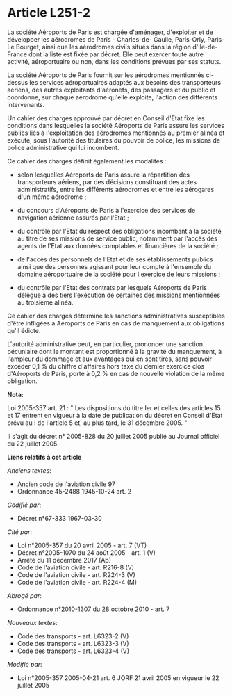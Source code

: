 # Article L251-2

La société Aéroports de Paris est chargée d'aménager, d'exploiter et de développer les aérodromes de Paris - Charles-de-
Gaulle, Paris-Orly, Paris-Le Bourget, ainsi que les aérodromes civils situés dans la région d'Ile-de-France dont la liste est
fixée par décret. Elle peut exercer toute autre activité, aéroportuaire ou non, dans les conditions prévues par ses statuts.

La société Aéroports de Paris fournit sur les aérodromes mentionnés ci-dessus les services aéroportuaires adaptés aux besoins
des transporteurs aériens, des autres exploitants d'aéronefs, des passagers et du public et coordonne, sur chaque aérodrome
qu'elle exploite, l'action des différents intervenants.

Un cahier des charges approuvé par décret en Conseil d'Etat fixe les conditions dans lesquelles la société Aéroports de Paris
assure les services publics liés à l'exploitation des aérodromes mentionnés au premier alinéa et exécute, sous l'autorité des
titulaires du pouvoir de police, les missions de police administrative qui lui incombent.

Ce cahier des charges définit également les modalités :

- selon lesquelles Aéroports de Paris assure la répartition des transporteurs aériens, par des décisions constituant des
actes administratifs, entre les différents aérodromes et entre les aérogares d'un même aérodrome ;

- du concours d'Aéroports de Paris à l'exercice des services de navigation aérienne assurés par l'Etat ;

- du contrôle par l'Etat du respect des obligations incombant à la société au titre de ses missions de service public,
notamment par l'accès des agents de l'Etat aux données comptables et financières de la société ;

- de l'accès des personnels de l'Etat et de ses établissements publics ainsi que des personnes agissant pour leur compte à
l'ensemble du domaine aéroportuaire de la société pour l'exercice de leurs missions ;

- du contrôle par l'Etat des contrats par lesquels Aéroports de Paris délègue à des tiers l'exécution de certaines des
missions mentionnées au troisième alinéa.

Ce cahier des charges détermine les sanctions administratives susceptibles d'être infligées à Aéroports de Paris en cas de
manquement aux obligations qu'il édicte.

L'autorité administrative peut, en particulier, prononcer une sanction pécuniaire dont le montant est proportionné à la
gravité du manquement, à l'ampleur du dommage et aux avantages qui en sont tirés, sans pouvoir excéder 0,1 % du chiffre
d'affaires hors taxe du dernier exercice clos d'Aéroports de Paris, porté à 0,2 % en cas de nouvelle violation de la même
obligation.

**Nota:**

Loi 2005-357 art. 21 : " Les dispositions du titre Ier et celles des articles 15 et 17 entrent en vigueur à la date de
publication du décret en Conseil d'Etat prévu au I de l'article 5 et, au plus tard, le 31 décembre 2005. " 

Il s'agit du décret n° 2005-828 du 20 juillet 2005 publié au Journal officiel du 22 juillet 2005.

**Liens relatifs à cet article**

_Anciens textes_:

  - Ancien code de l'aviation civile 97
  - Ordonnance 45-2488 1945-10-24 art. 2

_Codifié par_:

  - Décret n°67-333 1967-03-30

_Cité par_:

  - Loi n°2005-357 du 20 avril 2005 - art. 7 (VT)
  - Décret n°2005-1070 du 24 août 2005 - art. 1 (V)
  - Arrêté du 11 décembre 2017 (Ab)
  - Code de l'aviation civile - art. R216-8 (V)
  - Code de l'aviation civile - art. R224-3 (V)
  - Code de l'aviation civile - art. R224-4 (M)

_Abrogé par_:

  - Ordonnance n°2010-1307 du 28 octobre 2010 - art. 7

_Nouveaux textes_:

  - Code des transports - art. L6323-2 (V)
  - Code des transports - art. L6323-3 (V)
  - Code des transports - art. L6323-4 (V)

_Modifié par_:

  - Loi n°2005-357 2005-04-21 art. 6 JORF 21 avril 2005 en vigueur le 22 juillet 2005
